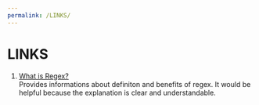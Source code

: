 ```yaml
---
permalink: /LINKS/
---
```


# LINKS
1. [What is Regex?](https://www.petanikode.com/regex/)<br>
 Provides informations about definiton and benefits of regex. It would be helpful because the explanation is clear and understandable. 
